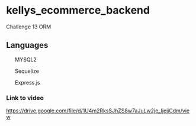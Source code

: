 # kellys_ecommerce_backend
Challenge 13 ORM

## Languages

<ul>MYSQL2</ul>
<ul>Sequelize</ul>
<ul>Express.js</ul>

### Link to video
https://drive.google.com/file/d/1U4m2RksSJhZS8w7aJuLw2je_IjejjCdm/view
